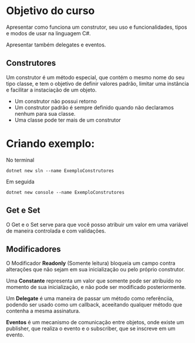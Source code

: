 # Objetivo do curso

Apresentar como funciona um construtor, seu uso e funcionalidades, tipos e modos de usar na linguagem C#.

Apresentar também delegates e eventos.

## Construtores

Um construtor é um método especial, que contém o mesmo nome do seu tipo classe, e tem o objetivo de definir valores padrão, limitar uma instância e facilitar a instaciação de um objeto.

- Um construtor não possui retorno
- Um construtor padrão é sempre definido quando não declaramos nenhum para sua classe.
- Uma classe pode ter mais de um construtor

# Criando exemplo:

No terminal 

    dotnet new sln --name ExemploConstrutores

Em seguida

    dotnet new console --name ExemploConstrutores

## Get e Set

O Get e o Set serve para que você posso atribuir um valor em uma variável de maneira controlada e com validações.

## Modificadores

O Modificador **Readonly** (Somente leitura) bloqueia um campo contra alterações que não sejam em sua inicialização ou pelo próprio construtor.

Uma **Constante** representa um valor que somente pode ser atribuído no momento de sua inicialização, e não pode ser modificado posteriormente.

Um **Delegate** é uma maneira de passar um método como referênciia, podendo ser usado como um callback, aceeitando qualquer método que contenha a mesma assinatura.

**Eventos** é um mecanismo de comunicação entre objetos, onde existe um publisher, que realiza o evento e o subscriber, que se inscreve em um evento.





